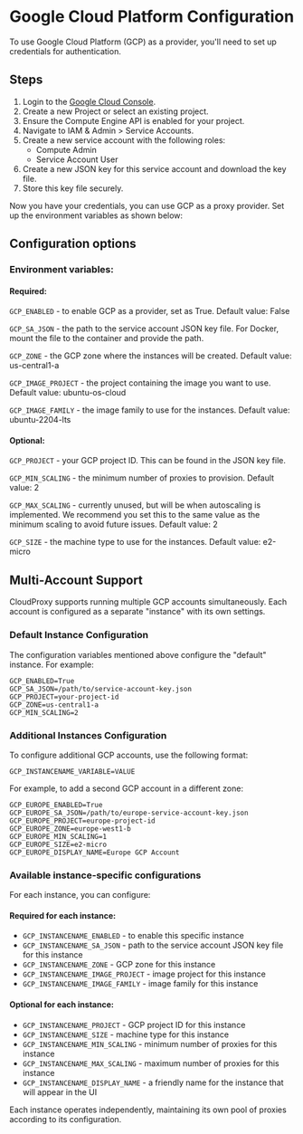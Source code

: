 # Google Cloud Platform Configuration

To use Google Cloud Platform (GCP) as a provider, you'll need to set up credentials for authentication.

## Steps

1. Login to the [Google Cloud Console](https://console.cloud.google.com/).
2. Create a new Project or select an existing project.
3. Ensure the Compute Engine API is enabled for your project.
4. Navigate to IAM & Admin > Service Accounts.
5. Create a new service account with the following roles:
   - Compute Admin
   - Service Account User
6. Create a new JSON key for this service account and download the key file.
7. Store this key file securely.

Now you have your credentials, you can use GCP as a proxy provider. Set up the environment variables as shown below:

## Configuration options
### Environment variables:
#### Required:
``GCP_ENABLED`` - to enable GCP as a provider, set as True. Default value: False

``GCP_SA_JSON`` - the path to the service account JSON key file. For Docker, mount the file to the container and provide the path.

``GCP_ZONE`` - the GCP zone where the instances will be created. Default value: us-central1-a

``GCP_IMAGE_PROJECT`` - the project containing the image you want to use. Default value: ubuntu-os-cloud

``GCP_IMAGE_FAMILY`` - the image family to use for the instances. Default value: ubuntu-2204-lts

#### Optional:
``GCP_PROJECT`` - your GCP project ID. This can be found in the JSON key file.

``GCP_MIN_SCALING`` - the minimum number of proxies to provision. Default value: 2

``GCP_MAX_SCALING`` - currently unused, but will be when autoscaling is implemented. We recommend you set this to the same value as the minimum scaling to avoid future issues. Default value: 2

``GCP_SIZE`` - the machine type to use for the instances. Default value: e2-micro

## Multi-Account Support

CloudProxy supports running multiple GCP accounts simultaneously. Each account is configured as a separate "instance" with its own settings.

### Default Instance Configuration

The configuration variables mentioned above configure the "default" instance. For example:

```
GCP_ENABLED=True
GCP_SA_JSON=/path/to/service-account-key.json
GCP_PROJECT=your-project-id
GCP_ZONE=us-central1-a
GCP_MIN_SCALING=2
```

### Additional Instances Configuration

To configure additional GCP accounts, use the following format:
```
GCP_INSTANCENAME_VARIABLE=VALUE
```

For example, to add a second GCP account in a different zone:

```
GCP_EUROPE_ENABLED=True
GCP_EUROPE_SA_JSON=/path/to/europe-service-account-key.json
GCP_EUROPE_PROJECT=europe-project-id
GCP_EUROPE_ZONE=europe-west1-b
GCP_EUROPE_MIN_SCALING=1
GCP_EUROPE_SIZE=e2-micro
GCP_EUROPE_DISPLAY_NAME=Europe GCP Account
```

### Available instance-specific configurations

For each instance, you can configure:

#### Required for each instance:
- `GCP_INSTANCENAME_ENABLED` - to enable this specific instance
- `GCP_INSTANCENAME_SA_JSON` - path to the service account JSON key file for this instance
- `GCP_INSTANCENAME_ZONE` - GCP zone for this instance
- `GCP_INSTANCENAME_IMAGE_PROJECT` - image project for this instance
- `GCP_INSTANCENAME_IMAGE_FAMILY` - image family for this instance

#### Optional for each instance:
- `GCP_INSTANCENAME_PROJECT` - GCP project ID for this instance
- `GCP_INSTANCENAME_SIZE` - machine type for this instance
- `GCP_INSTANCENAME_MIN_SCALING` - minimum number of proxies for this instance
- `GCP_INSTANCENAME_MAX_SCALING` - maximum number of proxies for this instance
- `GCP_INSTANCENAME_DISPLAY_NAME` - a friendly name for the instance that will appear in the UI

Each instance operates independently, maintaining its own pool of proxies according to its configuration.
